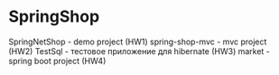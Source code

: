 # SpringShop

SpringNetShop - demo project (HW1)
spring-shop-mvc - mvc project (HW2)
TestSql - тестовое приложение для hibernate (HW3)
market - spring boot project (HW4)
